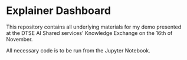 # Explainer Dashboard
This repository contains all underlying materials for my demo presented  
at the DTSE AI Shared services' Knowledge Exchange on the 16th of November.  
  
All necessary code is to be run from the Jupyter Notebook.

